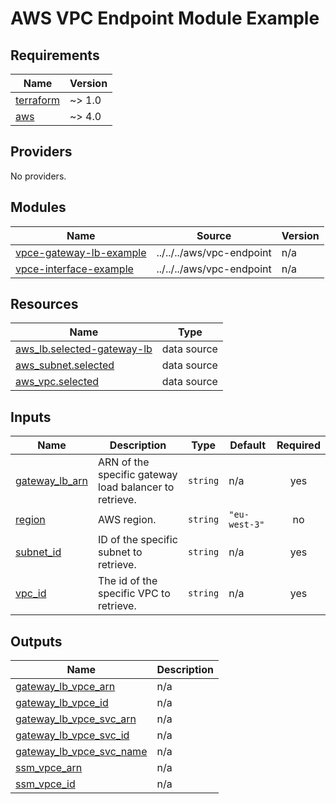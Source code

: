 # AWS VPC Endpoint Module Example

<!-- BEGIN_TF_DOCS -->
## Requirements

| Name | Version |
|------|---------|
| <a name="requirement_terraform"></a> [terraform](#requirement\_terraform) | ~> 1.0 |
| <a name="requirement_aws"></a> [aws](#requirement\_aws) | ~> 4.0 |

## Providers

No providers.

## Modules

| Name | Source | Version |
|------|--------|---------|
| <a name="module_vpce-gateway-lb-example"></a> [vpce-gateway-lb-example](#module\_vpce-gateway-lb-example) | ../../../aws/vpc-endpoint | n/a |
| <a name="module_vpce-interface-example"></a> [vpce-interface-example](#module\_vpce-interface-example) | ../../../aws/vpc-endpoint | n/a |

## Resources

| Name | Type |
|------|------|
| [aws_lb.selected-gateway-lb](https://registry.terraform.io/providers/hashicorp/aws/latest/docs/data-sources/lb) | data source |
| [aws_subnet.selected](https://registry.terraform.io/providers/hashicorp/aws/latest/docs/data-sources/subnet) | data source |
| [aws_vpc.selected](https://registry.terraform.io/providers/hashicorp/aws/latest/docs/data-sources/vpc) | data source |

## Inputs

| Name | Description | Type | Default | Required |
|------|-------------|------|---------|:--------:|
| <a name="input_gateway_lb_arn"></a> [gateway\_lb\_arn](#input\_gateway\_lb\_arn) | ARN of the specific gateway load balancer to retrieve. | `string` | n/a | yes |
| <a name="input_region"></a> [region](#input\_region) | AWS region. | `string` | `"eu-west-3"` | no |
| <a name="input_subnet_id"></a> [subnet\_id](#input\_subnet\_id) | ID of the specific subnet to retrieve. | `string` | n/a | yes |
| <a name="input_vpc_id"></a> [vpc\_id](#input\_vpc\_id) | The id of the specific VPC to retrieve. | `string` | n/a | yes |

## Outputs

| Name | Description |
|------|-------------|
| <a name="output_gateway_lb_vpce_arn"></a> [gateway\_lb\_vpce\_arn](#output\_gateway\_lb\_vpce\_arn) | n/a |
| <a name="output_gateway_lb_vpce_id"></a> [gateway\_lb\_vpce\_id](#output\_gateway\_lb\_vpce\_id) | n/a |
| <a name="output_gateway_lb_vpce_svc_arn"></a> [gateway\_lb\_vpce\_svc\_arn](#output\_gateway\_lb\_vpce\_svc\_arn) | n/a |
| <a name="output_gateway_lb_vpce_svc_id"></a> [gateway\_lb\_vpce\_svc\_id](#output\_gateway\_lb\_vpce\_svc\_id) | n/a |
| <a name="output_gateway_lb_vpce_svc_name"></a> [gateway\_lb\_vpce\_svc\_name](#output\_gateway\_lb\_vpce\_svc\_name) | n/a |
| <a name="output_ssm_vpce_arn"></a> [ssm\_vpce\_arn](#output\_ssm\_vpce\_arn) | n/a |
| <a name="output_ssm_vpce_id"></a> [ssm\_vpce\_id](#output\_ssm\_vpce\_id) | n/a |
<!-- END_TF_DOCS -->